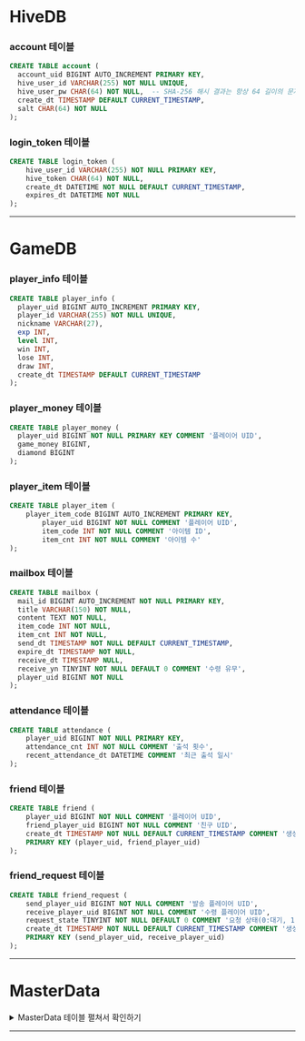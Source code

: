 # HiveDB
### account 테이블
```sql
CREATE TABLE account (
  account_uid BIGINT AUTO_INCREMENT PRIMARY KEY,
  hive_user_id VARCHAR(255) NOT NULL UNIQUE,
  hive_user_pw CHAR(64) NOT NULL,  -- SHA-256 해시 결과는 항상 64 길이의 문자열
  create_dt TIMESTAMP DEFAULT CURRENT_TIMESTAMP,
  salt CHAR(64) NOT NULL
);
```

### login_token 테이블
```sql
CREATE TABLE login_token (
    hive_user_id VARCHAR(255) NOT NULL PRIMARY KEY,
    hive_token CHAR(64) NOT NULL,
    create_dt DATETIME NOT NULL DEFAULT CURRENT_TIMESTAMP,
    expires_dt DATETIME NOT NULL
);
```


---------------------------------------

# GameDB

### player_info 테이블

```sql
CREATE TABLE player_info (
  player_uid BIGINT AUTO_INCREMENT PRIMARY KEY,
  player_id VARCHAR(255) NOT NULL UNIQUE,
  nickname VARCHAR(27),
  exp INT,
  level INT,
  win INT,
  lose INT,
  draw INT,
  create_dt TIMESTAMP DEFAULT CURRENT_TIMESTAMP
);
```

### player_money 테이블

```sql
CREATE TABLE player_money (
  player_uid BIGINT NOT NULL PRIMARY KEY COMMENT '플레이어 UID',
  game_money BIGINT,
  diamond BIGINT
);
```


### player_item 테이블 

```sql
CREATE TABLE player_item (
	player_item_code BIGINT AUTO_INCREMENT PRIMARY KEY,
    	player_uid BIGINT NOT NULL COMMENT '플레이어 UID',
    	item_code INT NOT NULL COMMENT '아이템 ID',
    	item_cnt INT NOT NULL COMMENT '아이템 수'
);
```


### mailbox 테이블

```sql
CREATE TABLE mailbox (
  mail_id BIGINT AUTO_INCREMENT NOT NULL PRIMARY KEY,
  title VARCHAR(150) NOT NULL,
  content TEXT NOT NULL,
  item_code INT NOT NULL,
  item_cnt INT NOT NULL,
  send_dt TIMESTAMP NOT NULL DEFAULT CURRENT_TIMESTAMP,
  expire_dt TIMESTAMP NOT NULL,
  receive_dt TIMESTAMP NULL,
  receive_yn TINYINT NOT NULL DEFAULT 0 COMMENT '수령 유무',
  player_uid BIGINT NOT NULL
);
```

### attendance 테이블

```sql
CREATE TABLE attendance (
    player_uid BIGINT NOT NULL PRIMARY KEY, 
    attendance_cnt INT NOT NULL COMMENT '출석 횟수', 
    recent_attendance_dt DATETIME COMMENT '최근 출석 일시'
);
```


### friend 테이블

```sql
CREATE TABLE friend (
    player_uid BIGINT NOT NULL COMMENT '플레이어 UID',
    friend_player_uid BIGINT NOT NULL COMMENT '친구 UID',
    create_dt TIMESTAMP NOT NULL DEFAULT CURRENT_TIMESTAMP COMMENT '생성 일시',
    PRIMARY KEY (player_uid, friend_player_uid)
);
```


### friend_request 테이블

```sql
CREATE TABLE friend_request (
    send_player_uid BIGINT NOT NULL COMMENT '발송 플레이어 UID',
    receive_player_uid BIGINT NOT NULL COMMENT '수령 플레이어 UID',
    request_state TINYINT NOT NULL DEFAULT 0 COMMENT '요청 상태(0:대기, 1:수락, 2:거절)',
    create_dt TIMESTAMP NOT NULL DEFAULT CURRENT_TIMESTAMP COMMENT '생성 일시',
    PRIMARY KEY (send_player_uid, receive_player_uid)
);
```


--------------------
# MasterData

<details>
<summary> MasterData 테이블 펼쳐서 확인하기 </summary>
	
### attendance_reward 테이블
```sql
  CREATE TABLE IF NOT EXISTS attendance_reward (
      day_seq INT,
      reward_item INT,
      item_count INT
  );
```

* 초기 데이터 (임시 수동 입력)
```sql
  INSERT INTO attendance_reward (day_seq, reward_item, item_count) VALUES
  (1, 1, 100), (2, 1, 100), (3, 1, 100), (4, 1, 100), (5, 1, 100), (6, 1, 100), (7, 1, 200), (8, 1, 200), (9, 1, 200), (10, 1, 200),
  (11, 1, 200), (12, 2, 10), (13, 2, 10), (14, 2, 10), (15, 2, 10), (16, 2, 10), (17, 2, 10), (18, 2, 10), (19, 2, 10), (20, 2, 10),
  (21, 2, 10), (22, 2, 10), (23, 2, 20), (24, 2, 20), (25, 2, 20), (26, 2, 20), (27, 2, 20), (28, 2, 20), (29, 2, 20), (30, 2, 20),
  (31, 3, 1);
```

### item 테이블
```sql
CREATE TABLE item (
  item_code INT,
  name VARCHAR(64) NOT NULL,
  description VARCHAR(128) NOT NULL,
  countable TINYINT NOT NULL COMMENT '합칠 수 있는 아이템 : 1'
);
```

* 초기 데이터 (임시 수동 입력)
```sql
INSERT INTO item (item_code, name, description, countable) VALUES
(1, 'game_money', '게임 머니(인게임 재화)', 1),
(2, 'diamond', '다이아몬드(유료 재화)', 1),
(3, '무르기 아이템', '자신의 차례에 턴을 무를 수 있음', 1),
(4, '닉네임변경', '기본 닉네임에서 변경할 수 있음', 1);
```


### first_item 테이블
```sql
CREATE TABLE first_item (
    item_code INT,
    count INT
  );
```

* 초기 데이터 (임시 수동 입력)
```sql
INSERT INTO first_item (item_code, count) VALUES
  (1, 1000),
  (3, 1),
  (4, 1);
```


### version 테이블
```sql
CREATE TABLE version (
    app_version VARCHAR(64),
    master_data_version VARCHAR(64)
  );
```

* 초기 데이터 (임시 수동 입력)
```sql
INSERT INTO version (app_version, master_data_version) VALUES
  ('0.1.0', '0.1.0');
```

</details>

---------------------------------------
